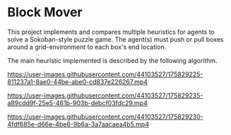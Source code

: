 # Block Mover
This project implements and compares multiple heuristics for agents to solve a Sokoban-style puzzle game. The agent(s) must push or pull boxes around a grid-environment to each box's end location.

The main heuristic implemented is described by the following algorithm.


https://user-images.githubusercontent.com/44103527/175829225-811237a1-8ae0-44be-abe0-cd837e226267.mp4



https://user-images.githubusercontent.com/44103527/175829235-a89cdd9f-25e5-461b-903b-debcf03fdc29.mp4



https://user-images.githubusercontent.com/44103527/175829230-4fdf685e-d66e-4be6-9b6a-3a7aacaea4b5.mp4

